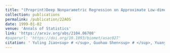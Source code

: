 ```yaml
---
title: "(Preprint)Deep Nonparametric Regression on Approximate Low-dimensional Manifolds"
collection: publications
permalink: /publication/22AOS
date: 1999-01-02
venue: 'Annals of Statistics'
link: 'https://arxiv.org/abs/2104.06708'
#paperurl: 'https://doi.org/10.1093/biomet/asac027'
citation: ' Yuling Jiao<sup> # </sup>, Guohao Shen<sup> # </sup>, Yuanyuan Lin* and Jian Huang*. (2022). &quot;Deep Nonparametric Regression on Approximate Low-dimensional Manifolds. &quot; <i> Major revision in Annals of Statistics.</i>'
---
```


